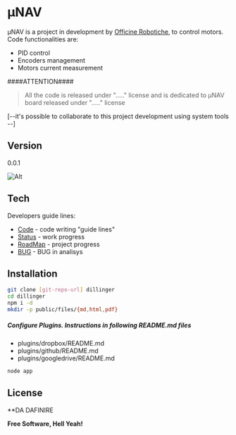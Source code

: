 µNAV
=========
µNAV is a project in development by [Officine Robotiche], to control motors.
Code functionalities are:

  - PID control
  - Encoders management 
  - Motors current measurement

####ATTENTION####

> All the code is released under "....." license and is dedicated to µNAV board released under "....." license

[--it's possible to collaborate to this project development using system tools --]

Version
----
0.0.1

![Alt][Logo]

Tech
-----------
Developers guide lines:

* [Code] - code writing "guide lines"
* [Status] - work progress
* [RoadMap] - project progress
* [BUG] - BUG in analisys

Installation
--------------

```sh
git clone [git-repo-url] dillinger
cd dillinger
npm i -d
mkdir -p public/files/{md,html,pdf}
```

##### Configure Plugins. Instructions in following README.md files

* plugins/dropbox/README.md
* plugins/github/README.md
* plugins/googledrive/README.md

```sh
node app
```


License
----
**DA DAFINIRE


**Free Software, Hell Yeah!**

[Officine Robotiche]:http://www.officinerobotiche.it/
[Code]:http://www.officinerobotiche.it/
[Status]:http://www.officinerobotiche.it/
[RoadMap]:http://www.officinerobotiche.it/
[BUG]:http://www.officinerobotiche.it/
[Logo]:http://2014.officinerobotiche.it/wp-content/uploads/sites/4/2014/09/ORlogoSimpleSmall.png